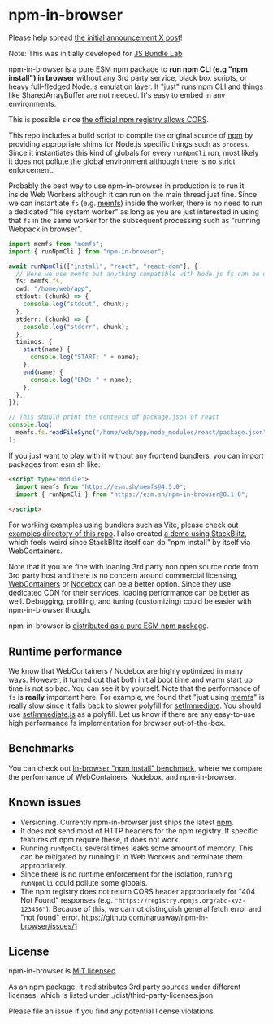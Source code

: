 # npm-in-browser

Please help spread [the initial announcement X post](https://x.com/naruaway/status/1706984800081605062)!

Note: This was initially developed for [JS Bundle Lab](https://js-bundle-lab.nry.app)

npm-in-browser is a pure ESM npm package to **run npm CLI (e.g "npm install") in browser** without any 3rd party service, black box scripts, or heavy full-fledged Node.js emulation layer.
It "just" runs npm CLI and things like SharedArrayBuffer are not needed. It's easy to embed in any environments.

This is possible since [the official npm registry allows CORS](https://github.com/npm/feedback/discussions/117).

This repo includes a build script to compile the original source of [npm](https://github.com/npm/cli) by providing appropriate shims for Node.js specific things such as `process`. Since it instantiates this kind of globals for every `runNpmCli` run, most likely it does not pollute the global environment although there is no strict enforcement.

Probably the best way to use npm-in-browser in production is to run it inside Web Workers although it can run on the main thread just fine. Since we can instantiate `fs` (e.g. [memfs](https://github.com/streamich/memfs)) inside the worker, there is no need to run a dedicated "file system worker" as long as you are just interested in using that `fs` in the same worker for the subsequent processing such as "running Webpack in browser".

```typescript
import memfs from "memfs";
import { runNpmCli } from "npm-in-browser";

await runNpmCli(["install", "react", "react-dom"], {
  // Here we use memfs but anything compatible with Node.js fs can be used
  fs: memfs.fs,
  cwd: "/home/web/app",
  stdout: (chunk) => {
    console.log("stdout", chunk);
  },
  stderr: (chunk) => {
    console.log("stderr", chunk);
  },
  timings: {
    start(name) {
      console.log("START: " + name);
    },
    end(name) {
      console.log("END: " + name);
    },
  },
});

// This should print the contents of package.json of react
console.log(
  memfs.fs.readFileSync("/home/web/app/node_modules/react/package.json"),
);
```

If you just want to play with it without any frontend bundlers, you can import packages from esm.sh like:

```html
<script type="module">
  import memfs from "https://esm.sh/memfs@4.5.0";
  import { runNpmCli } from "https://esm.sh/npm-in-browser@0.1.0";
  ...
</script>
```

For working examples using bundlers such as Vite, please check out [examples directory of this repo](examples). I also created [a demo using StackBlitz](https://stackblitz.com/edit/npm-in-browser-demo?file=src%2Fmain.tsx), which feels weird since StackBlitz itself can do "npm install" by itself via WebContainers.

Note that if you are fine with loading 3rd party non open source code from 3rd party host and there is no concern around commercial licensing, [WebContainers](https://webcontainers.io/) or [Nodebox](https://sandpack.codesandbox.io/docs/advanced-usage/nodebox) can be a better option. Since they use dedicated CDN for their services, loading performance can be better as well. Debugging, profiling, and tuning (customizing) could be easier with npm-in-browser though.

npm-in-browser is [distributed as a pure ESM npm package](https://www.npmjs.com/package/npm-in-browser).

## Runtime performance

We know that WebContainers / Nodebox are highly optimized in many ways. However, it turned out that both initial boot time and warm start up time is not so bad. You can see it by yourself.
Note that the performance of `fs` is **really** important here. For example, we found that "just using [memfs](https://github.com/streamich/memfs)" is really slow since it falls back to slower polyfill for [setImmediate](https://developer.mozilla.org/en-US/docs/Web/API/Window/setImmediate). You should use [setImmediate.js](https://github.com/YuzuJS/setImmediate) as a polyfill. Let us know if there are any easy-to-use high performance fs implementation for browser out-of-the-box.

## Benchmarks

You can check out [In-browser "npm install" benchmark](https://npm-install-browser-benchmark.nry.app), where we compare the performance of WebContainers, Nodebox, and npm-in-browser.

## Known issues

- Versioning. Currently npm-in-browser just ships the latest [npm](https://www.npmjs.com/package/npm).
- It does not send most of HTTP headers for the npm registry. If specific features of npm require these, it does not work.
- Running `runNpmCli` several times leaks some amount of memory. This can be mitigated by running it in Web Workers and terminate them appropriately.
- Since there is no runtime enforcement for the isolation, running `runNpmCli` could pollute some globals.
- The npm registry does not return CORS header appropriately for "404 Not Found" responses (e.g. `"https://registry.npmjs.org/abc-xyz-123456"`). Because of this, we cannot distinguish general fetch error and "not found" error. https://github.com/naruaway/npm-in-browser/issues/1

## License

npm-in-browser is [MIT licensed](./LICENSE).

As an npm package, it redistributes 3rd party sources under different licenses, which is listed under ./dist/third-party-licenses.json

Please file an issue if you find any potential license violations.
